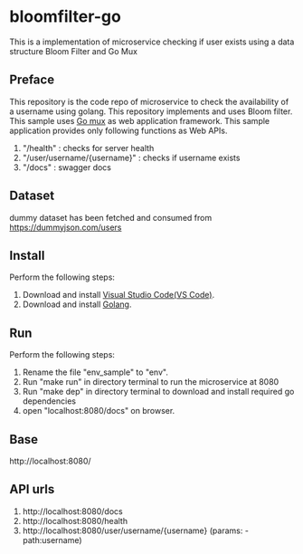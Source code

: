 # bloomfilter-go
This is a implementation of microservice checking if user exists using a data structure Bloom Filter and Go Mux

## Preface
This repository is the code repo of microservice to check the availability of a username using golang.
This repository implements and uses Bloom filter.
This sample uses [Go mux](https://github.com/gorilla/mux) as web application framework.
This sample application provides only following functions as Web APIs.
  1. "/health" : checks for server health
  2. "/user/username/{username}" : checks if username exists
  3. "/docs" : swagger docs

## Dataset
dummy dataset has been fetched and consumed from https://dummyjson.com/users

## Install
Perform the following steps:
1. Download and install [Visual Studio Code(VS Code)](https://code.visualstudio.com/).
2. Download and install [Golang](https://golang.org/).

## Run
Perform the following steps:
1. Rename the file "env_sample" to "env". 
2. Run "make run" in directory terminal to run the microservice at 8080
3. Run "make dep" in directory terminal to download and install required go dependencies
3. open "localhost:8080/docs" on browser.

## Base
http://localhost:8080/

## API urls
1. http://localhost:8080/docs
2. http://localhost:8080/health
3. http://localhost:8080/user/username/{username} (params: -path:username)



